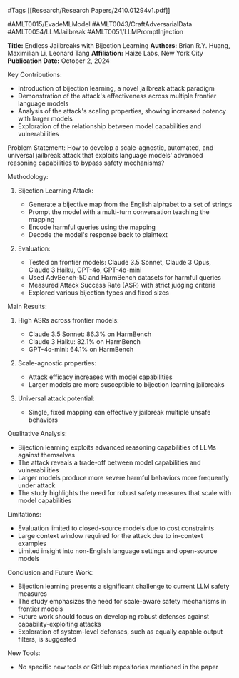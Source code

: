 #Tags
[[Research/Research Papers/2410.01294v1.pdf]]

#AMLT0015/EvadeMLModel
#AMLT0043/CraftAdversarialData
#AMLT0054/LLMJailbreak
#AMLT0051/LLMPromptInjection

**Title:** Endless Jailbreaks with Bijection Learning
**Authors:** Brian R.Y. Huang, Maximilian Li, Leonard Tang
**Affiliation:** Haize Labs, New York City
**Publication Date:** October 2, 2024

Key Contributions:
- Introduction of bijection learning, a novel jailbreak attack paradigm
- Demonstration of the attack's effectiveness across multiple frontier language models
- Analysis of the attack's scaling properties, showing increased potency with larger models
- Exploration of the relationship between model capabilities and vulnerabilities

Problem Statement:
How to develop a scale-agnostic, automated, and universal jailbreak attack that exploits language models' advanced reasoning capabilities to bypass safety mechanisms?

Methodology:
1. Bijection Learning Attack:
   - Generate a bijective map from the English alphabet to a set of strings
   - Prompt the model with a multi-turn conversation teaching the mapping
   - Encode harmful queries using the mapping
   - Decode the model's response back to plaintext

2. Evaluation:
   - Tested on frontier models: Claude 3.5 Sonnet, Claude 3 Opus, Claude 3 Haiku, GPT-4o, GPT-4o-mini
   - Used AdvBench-50 and HarmBench datasets for harmful queries
   - Measured Attack Success Rate (ASR) with strict judging criteria
   - Explored various bijection types and fixed sizes

Main Results:
1. High ASRs across frontier models:
   - Claude 3.5 Sonnet: 86.3% on HarmBench
   - Claude 3 Haiku: 82.1% on HarmBench
   - GPT-4o-mini: 64.1% on HarmBench

2. Scale-agnostic properties:
   - Attack efficacy increases with model capabilities
   - Larger models are more susceptible to bijection learning jailbreaks

3. Universal attack potential:
   - Single, fixed mapping can effectively jailbreak multiple unsafe behaviors

Qualitative Analysis:
- Bijection learning exploits advanced reasoning capabilities of LLMs against themselves
- The attack reveals a trade-off between model capabilities and vulnerabilities
- Larger models produce more severe harmful behaviors more frequently under attack
- The study highlights the need for robust safety measures that scale with model capabilities

Limitations:
- Evaluation limited to closed-source models due to cost constraints
- Large context window required for the attack due to in-context examples
- Limited insight into non-English language settings and open-source models

Conclusion and Future Work:
- Bijection learning presents a significant challenge to current LLM safety measures
- The study emphasizes the need for scale-aware safety mechanisms in frontier models
- Future work should focus on developing robust defenses against capability-exploiting attacks
- Exploration of system-level defenses, such as equally capable output filters, is suggested

New Tools:
- No specific new tools or GitHub repositories mentioned in the paper